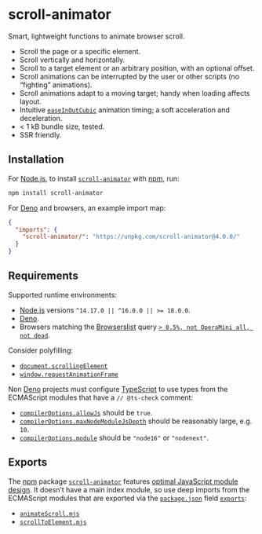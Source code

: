 # scroll-animator

Smart, lightweight functions to animate browser scroll.

- Scroll the page or a specific element.
- Scroll vertically and horizontally.
- Scroll to a target element or an arbitrary position, with an optional offset.
- Scroll animations can be interrupted by the user or other scripts (no “fighting” animations).
- Scroll animations adapt to a moving target; handy when loading affects layout.
- Intuitive [`easeInOutCubic`](https://easings.net/#easeInOutCubic) animation timing; a soft acceleration and deceleration.
- < 1 kB bundle size, tested.
- SSR friendly.

## Installation

For [Node.js](https://nodejs.org), to install [`scroll-animator`](https://npm.im/scroll-animator) with [npm](https://npmjs.com/get-npm), run:

```sh
npm install scroll-animator
```

For [Deno](https://deno.land) and browsers, an example import map:

```json
{
  "imports": {
    "scroll-animator/": "https://unpkg.com/scroll-animator@4.0.0/"
  }
}
```

## Requirements

Supported runtime environments:

- [Node.js](https://nodejs.org) versions `^14.17.0 || ^16.0.0 || >= 18.0.0`.
- [Deno](https://deno.land).
- Browsers matching the [Browserslist](https://browsersl.ist) query [`> 0.5%, not OperaMini all, not dead`](https://browsersl.ist/?q=%3E+0.5%25%2C+not+OperaMini+all%2C+not+dead).

Consider polyfilling:

- [`document.scrollingElement`](https://developer.mozilla.org/en-US/docs/Web/API/Document/scrollingElement)
- [`window.requestAnimationFrame`](https://developer.mozilla.org/en-US/docs/Web/API/window/requestAnimationFrame)

Non [Deno](https://deno.land) projects must configure [TypeScript](https://typescriptlang.org) to use types from the ECMAScript modules that have a `// @ts-check` comment:

- [`compilerOptions.allowJs`](https://typescriptlang.org/tsconfig#allowJs) should be `true`.
- [`compilerOptions.maxNodeModuleJsDepth`](https://typescriptlang.org/tsconfig#maxNodeModuleJsDepth) should be reasonably large, e.g. `10`.
- [`compilerOptions.module`](https://typescriptlang.org/tsconfig#module) should be `"node16"` or `"nodenext"`.

## Exports

The [npm](https://npmjs.com) package [`scroll-animator`](https://npm.im/scroll-animator) features [optimal JavaScript module design](https://jaydenseric.com/blog/optimal-javascript-module-design). It doesn’t have a main index module, so use deep imports from the ECMAScript modules that are exported via the [`package.json`](./package.json) field [`exports`](https://nodejs.org/api/packages.html#exports):

- [`animateScroll.mjs`](./animateScroll.mjs)
- [`scrollToElement.mjs`](./scrollToElement.mjs)
